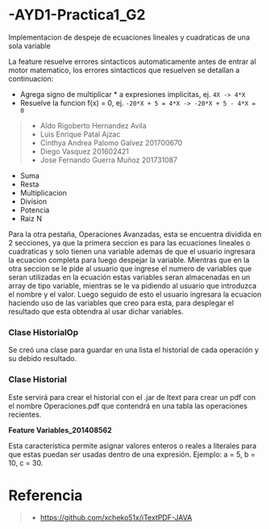 # -AYD1-Practica1_G2
Implementacion de despeje de ecuaciones lineales y cuadraticas de una sola variable

La feature resuelve errores sintacticos automaticamente antes de entrar al motor matematico, los errores sintacticos que resuelven se detallan a continuacion:
* Agrega signo de multiplicar * a expresiones implicitas, ej. `4X -> 4*X`
* Resuelve la funcion f(x) = 0, ej. `-20*X + 5 = 4*X -> -20*X + 5 - 4*X = 0`

>- Aldo Rigoberto Hernandez Avila
>- Luis Enrique Patal Ajzac
>- Cinthya Andrea Palomo Galvez 201700670
>- Diego Vasquez 201602421
>- Jose Fernando Guerra Muñoz 201731087

- Suma
- Resta
- Multiplicacion
- Division
- Potencia
- Raiz N

Para la otra pestaña, Operaciones Avanzadas, esta se encuentra dividida en 2 secciones, ya que la primera seccion es para las ecuaciones lineales o cuadraticas y solo tienen una variable ademas de que el usuario ingresara la ecuacion completa para luego despejar la variable. Mientras que en la otra seccion se le pide al usuario que ingrese el numero de variables que seran utilizadas en la ecuación estas variables seran almacenadas en un array de tipo variable, mientras se le va pidiendo al usuario que introduzca el nombre y el valor. Luego seguido de esto el usuario ingresara la ecuacion haciendo uso de las variables que creo para esta, para desplegar el resultado que esta obtendra al usar dichar variables.

### Clase HistorialOp
Se creó una clase para guardar en una lista el historial de cada operación y su debido resultado.
### Clase Historial
Este servirá para crear el historial con el .jar de Itext para crear un pdf con el nombre Operaciones.pdf que contendrá en una tabla las operaciones recientes. 

<b>Feature Variables_201408562</b>

Esta característica permite asignar valores enteros o reales a literales para que estas puedan ser usadas dentro de una expresión. Ejemplo: a = 5, b = 10, c = 30.

# Referencia

>- https://github.com/xcheko51x/iTextPDF-JAVA